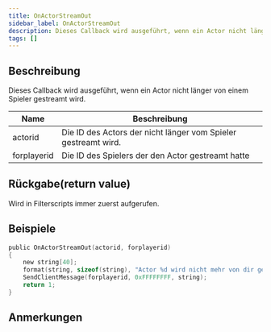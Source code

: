 ```yaml
---
title: OnActorStreamOut
sidebar_label: OnActorStreamOut
description: Dieses Callback wird ausgeführt, wenn ein Actor nicht länger von einem Spieler gestreamt wird.
tags: []
---
```


<VersionWarn name='callback' version='SA-MP 0.3.7' />

## Beschreibung

Dieses Callback wird ausgeführt, wenn ein Actor nicht länger von einem Spieler gestreamt wird.

| Name        | Beschreibung                                                    |
| ----------- | -------------------------------------------------------------- |
| actorid     | Die ID des Actors der nicht länger vom Spieler gestreamt wird. |
| forplayerid | Die ID des Spielers der den Actor gestreamt hatte              |

## Rückgabe(return value)

Wird in Filterscripts immer zuerst aufgerufen.

## Beispiele

```c
public OnActorStreamOut(actorid, forplayerid)
{
    new string[40];
    format(string, sizeof(string), "Actor %d wird nicht mehr von dir gestreamt.", actorid);
    SendClientMessage(forplayerid, 0xFFFFFFFF, string);
    return 1;
}
```

## Anmerkungen

<TipNPCCallbacks />
